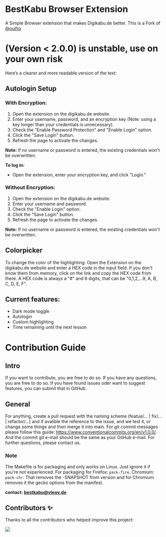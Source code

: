# BestKabu Browser Extension
A Simple Browser extension that makes Digikabu.de better. This is a Fork of [@ouihq](https://github.com/ouihq/betterKabu)

# (Version < 2.0.0) is unstable, use on your own risk

Here’s a clearer and more readable version of the text:

## Autologin Setup

### With Encryption:
1. Open the extension on the digikabu.de website.
2. Enter your username, password, and an encryption key (Note: using a key longer than your credentials is unnecessary).
3. Check the "Enable Password Protection" and "Enable Login" option.
4. Click the "Save Login" button.
5. Refresh the page to activate the changes.
   
**Note:** If no username or password is entered, the existing credentials won't be overwritten.

**To log in:** 
- Open the extension, enter your encryption key, and click "Login."

### Without Encryption:
1. Open the extension on the digikabu.de website.
2. Enter your username and password.
3. Check the "Enable Login" option.
4. Click the "Save Login" button.
5. Refresh the page to activate the changes.
   
**Note:** If no username or password is entered, the existing credentials won't be overwritten.

## Colorpicker
To change the color of the highlighting: Open the Extension on the digikabu.de website and enter a HEX code in the input field. If you don't know them from memory, click on the link and copy the HEX code from there. A HEX code is always a "#" and 6 digits, that can be "0,1,2,...9, A, B, C, D, E, F".

## Current features:
- Dark mode toggle
- Autologin
- Custom highlighting
- Time remaining until the next lesson

# Contribution Guide

## Intro

If you want to contribute, you are free to do so. If you have any questions, you are free to do so. If you have found issues oder want to suggest features, you can submit that in GitHub.

## General

For anything, create a pull request with the naming scheme (featue/…  |  fix/…   | refactor/…) and if avalible the reference to the issue, and we test it, or change some things and then merge it into main. For git commit messages please follow this guide: https://www.conventionalcommits.org/en/v1.0.0/. And the commit git e-mail should be the same as your GitHub e-mail. For further questions, please contact us.

### Note
The Makefile is for packaging and only works on Linux. Just ignore it if you're not experienced. For packaging for Firefox: `pack-fire`. Chromium: `pack-chr`. That removes the -SNAPSHOT from version and for Chromium removes it the gecko options from the manifest.

**contact: bestkabu@vleov.de**

## Contributors ✨

<p>Thanks to all the contributors who helped improve this project:</p>
<a href="https://github.com/Random-user420/bestKabu/graphs/contributors">
  <img src="https://contrib.rocks/image?repo=Random-user420/bestKabu" />
</a>
